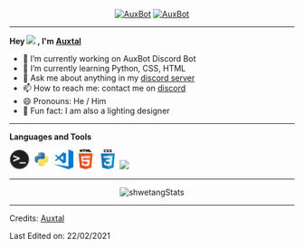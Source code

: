 <p align="center">
	<a href="https://github.com/AuxBot-Python"><img src="https://komarev.com/ghpvc/?username=AuxBot-Python" alt="AuxBot" /></a>
	<a href="https://top.gg/bot/701301497501188169"><img src="https://top.gg/api/widget/servers/701301497501188169.svg" alt="AuxBot" /></a>
</p>

---

**Hey <img src="https://media.giphy.com/media/hvRJCLFzcasrR4ia7z/giphy.gif" width="25px"> , I'm <a href="https://github.com/AuxBot-Python">Auxtal</a>**

- 🔭 I’m currently working on AuxBot Discord Bot
- 🌱 I’m currently learning Python, CSS, HTML
- 💬 Ask me about anything in my [discord server](https://www.auxbot.xyz/support)
- 📫 How to reach me: contact me on [discord](https://discord.com/users/327745755789918208)
- 😄 Pronouns: He / Him
- 📑 Fun fact: I am also a lighting designer

---

**Languages and Tools**

<code><img height="35rem" src="https://raw.githubusercontent.com/github/explore/80688e429a7d4ef2fca1e82350fe8e3517d3494d/topics/terminal/terminal.png"></code>
<code><img height="35rem" src="https://raw.githubusercontent.com/github/explore/80688e429a7d4ef2fca1e82350fe8e3517d3494d/topics/python/python.png"></code>
<code><img alt="Visual Studio Code" height="35rem" src="https://raw.githubusercontent.com/github/explore/80688e429a7d4ef2fca1e82350fe8e3517d3494d/topics/visual-studio-code/visual-studio-code.png" /></code>
<code><img alt="HTML5" height="35rem" src="https://raw.githubusercontent.com/github/explore/80688e429a7d4ef2fca1e82350fe8e3517d3494d/topics/html/html.png" /></code>
<code><img alt="CSS3" height="35rem" src="https://raw.githubusercontent.com/github/explore/80688e429a7d4ef2fca1e82350fe8e3517d3494d/topics/css/css.png" /></code>
<code><img height="35rem" src="https://img.icons8.com/color/2x/bootstrap.png" /></code>

---

<p align="center">
  <img src="https://github-readme-stats.vercel.app/api?username=AuxBot-Python&theme=dark&show_icons=true" alt="shwetangStats" />  
  <br />
</p>

---

Credits: [Auxtal](https://github.com/AuxBot-Python)

Last Edited on: 22/02/2021
